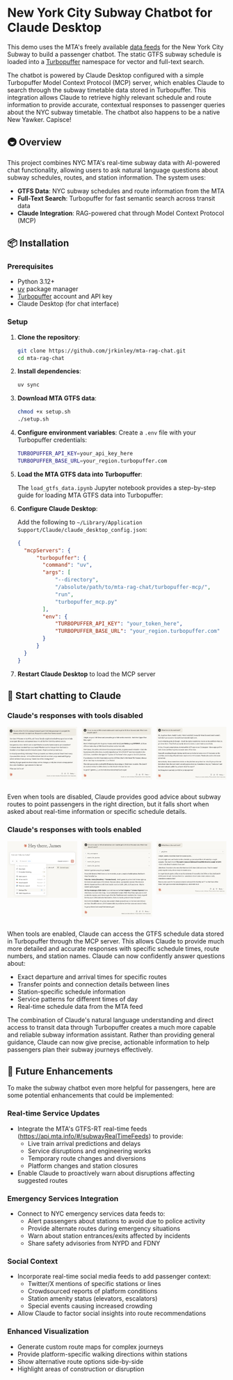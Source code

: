 # New York City Subway Chatbot for Claude Desktop

This demo uses the MTA's freely available [data feeds](https://new.mta.info/developers) for the New York City Subway to build a passenger chatbot. The static GTFS subway schedule is loaded into a [Turbopuffer](https://turbopuffer.com/) namespace for vector and full-text search.

The chatbot is powered by Claude Desktop configured with a simple Turbopuffer Model Context Protocol (MCP) server, which enables Claude to search through the subway timetable data stored in Turbopuffer. This integration allows Claude to retrieve highly relevant schedule and route information to provide accurate, contextual responses to passenger queries about the NYC subway timetable. The chatbot also happens to be a native New Yawker. Capisce! 

## 🚇 Overview

This project combines NYC MTA's real-time subway data with AI-powered chat functionality, allowing users to ask natural language questions about subway schedules, routes, and station information. The system uses:

- **GTFS Data**: NYC subway schedules and route information from the MTA
- **Full-Text Search**: Turbopuffer for fast semantic search across transit data
- **Claude Integration**: RAG-powered chat through Model Context Protocol (MCP)

## 📦 Installation

### Prerequisites

- Python 3.12+
- [uv](https://docs.astral.sh/uv/) package manager
- [Turbopuffer](https://turbopuffer.com/) account and API key
- Claude Desktop (for chat interface)

### Setup

1. **Clone the repository**:
   ```bash
   git clone https://github.com/jrkinley/mta-rag-chat.git
   cd mta-rag-chat
   ```

2. **Install dependencies**:
   ```bash
   uv sync
   ```

3. **Download MTA GTFS data**:
   ```bash
   chmod +x setup.sh
   ./setup.sh
   ```

4. **Configure environment variables**:
   Create a `.env` file with your Turbopuffer credentials:
   ```bash
   TURBOPUFFER_API_KEY=your_api_key_here
   TURBOPUFFER_BASE_URL=your_region.turbopuffer.com
   ```

5. **Load the MTA GTFS data into Turbopuffer**:

   The `load_gtfs_data.ipynb` Jupyter notebook provides a step-by-step guide for loading MTA GTFS data into Turbopuffer:

7. **Configure Claude Desktop**: 

   Add the following to `~/Library/Application Support/Claude/claude_desktop_config.json`:

     ```json
     {
       "mcpServers": {
           "turbopuffer": {
             "command": "uv",
             "args": [
                 "--directory",
                 "/absolute/path/to/mta-rag-chat/turbopuffer-mcp/",
                 "run",
                 "turbopuffer_mcp.py"
             ],
             "env": {
                 "TURBOPUFFER_API_KEY": "your_token_here",
                 "TURBOPUFFER_BASE_URL": "your_region.turbopuffer.com"
             }
           }
       }
     }
     ```

7. **Restart Claude Desktop** to load the MCP server

## 🤖 Start chatting to Claude

### Claude's responses with tools disabled

<div style="display: flex; justify-content: space-between;">
  <img src="images/claude_1a.png" width="32%" alt="Claude's response with tools disabled">
  <img src="images/claude_1b.png" width="32%" alt="Claude's response with tools disabled">
  <img src="images/claude_1c.png" width="32%" alt="Claude's response with tools disabled">
</div>
</br>

Even when tools are disabled, Claude provides good advice about subway routes to point passengers in the right direction, but it falls short when asked about real-time information or specific schedule details.

### Claude's responses with tools enabled

<div style="display: flex; justify-content: space-between; align-items: flex-start;">
  <img src="images/claude_2a.png" width="32%" alt="Claude's response with tools enabled">
  <img src="images/claude_2b.png" width="32%" alt="Claude's response with tools enabled">
  <img src="images/claude_2c.png" width="32%" alt="Claude's response with tools enabled">
</div>
</br>

When tools are enabled, Claude can access the GTFS schedule data stored in Turbopuffer through the MCP server. This allows Claude to provide much more detailed and accurate responses with specific schedule times, route numbers, and station names. Claude can now confidently answer questions about:

- Exact departure and arrival times for specific routes
- Transfer points and connection details between lines
- Station-specific schedule information
- Service patterns for different times of day
- Real-time schedule data from the MTA feed

The combination of Claude's natural language understanding and direct access to transit data through Turbopuffer creates a much more capable and reliable subway information assistant. Rather than providing general guidance, Claude can now give precise, actionable information to help passengers plan their subway journeys effectively.


## 🚀 Future Enhancements

To make the subway chatbot even more helpful for passengers, here are some potential enhancements that could be implemented:

### Real-time Service Updates
- Integrate the MTA's GTFS-RT real-time feeds (https://api.mta.info/#/subwayRealTimeFeeds) to provide:
  - Live train arrival predictions and delays
  - Service disruptions and engineering works
  - Temporary route changes and diversions
  - Platform changes and station closures
- Enable Claude to proactively warn about disruptions affecting suggested routes

### Emergency Services Integration
- Connect to NYC emergency services data feeds to:
  - Alert passengers about stations to avoid due to police activity
  - Provide alternate routes during emergency situations
  - Warn about station entrances/exits affected by incidents
  - Share safety advisories from NYPD and FDNY

### Social Context
- Incorporate real-time social media feeds to add passenger context:
  - Twitter/X mentions of specific stations or lines
  - Crowdsourced reports of platform conditions
  - Station amenity status (elevators, escalators)
  - Special events causing increased crowding
- Allow Claude to factor social insights into route recommendations

### Enhanced Visualization
- Generate custom route maps for complex journeys
- Provide platform-specific walking directions within stations
- Show alternative route options side-by-side
- Highlight areas of construction or disruption
